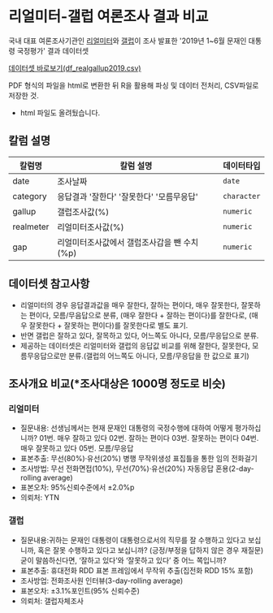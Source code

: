 <!-- README.md is generated from README.Rmd. Please edit that file -->

# 리얼미터-갤럽 여론조사 결과 비교
 
국내 대표 여론조사기관인 [리얼미터](http://www.realmeter.net/category/pdf/)와 [갤럽](http://www.gallup.co.kr/gallupdb/report.asp)이 조사 발표한 '2019년 1~6월 문재인 대통령 국정평가' 결과 데이터셋

[데이터셋 바로보기(df_realgallup2019.csv)](https://github.com/taltal-ddj/taltal/blob/master/taltal_raw/public_opinion_poll/df_realgallup2019.csv)

PDF 형식의 파일을 html로 변환한 뒤 R을 활용해 파싱 및 데이터 전처리, CSV파일로 저장한 것. 
* html 파일도 올려뒀습니다. 

## 칼럼 설명

| 칼럼명            | 칼럼 설명                  | 데이터타입     |
| --------------- | ------------------------- | ----------- |
| date            | 조사날짜                     | `date` |
| category        | 응답결과 '잘한다' '잘못한다' '모름무응답' | `character` |
| gallup          | 갤럽조사값(%)                 | `numeric` |
| realmeter       | 리얼미터조사값(%)              | `numeric` |
| gap             | 리얼미터조사값에서 갤럽조사갑을 뺀 수치(%p) | `numeric` |

 
## 데이터셋 참고사항
- 리얼미터의 경우 응답결과값을 매우 잘한다, 잘하는 편이다, 매우 잘못한다, 잘못하는 편이다, 모름/무음답으로 분류, (매우 잘한다 + 잘하는 편이다)를 잘한다로, (매우 잘못한다 + 잘못하는 편이다)를 잘못한다로 별도 표기.    
- 반면 갤럽은 잘하고 있다, 잘목하고 있다, 어느쪽도 아니다, 모름/무응답으로 분류.    
- 제공하는 데이터셋은 리얼미터와 갤럽의 응답값 비교를 위해 잘한다, 잘못한다, 모름무응답으로만 분류.(갤럽의 어느쪽도 아니다, 모름/무응답을 한 값으로 표기)  

## 조사개요 비교(*조사대상은 1000명 정도로 비슷)

### 리얼미터
- 질문내용: 선생님께서는 현재 문재인 대통령의 국정수행에 대하여 어떻게 평가하십니까? 01번. 매우 잘하고 있다 02번. 잘하는 편이다 03번. 잘못하는 편이다 04번. 매우 잘못하고 있다 05번. 모름/무응답  
- 표본추출: 무선(80%)·유선(20%) 병행 무작위생성 표집틀을 통한 임의 전화걸기  
- 조사방법: 무선 전화면접(10%), 무선(70%)·유선(20%) 자동응답 혼용(2-day-rolling average)  
- 표본오차: 95%신뢰수준에서 ±2.0%p   
- 의뢰처: YTN  

### 갤럽
- 질문내용:귀하는 문재인 대통령이 대통령으로서의 직무를 잘 수행하고 있다고 보십니까, 혹은 잘못 수행하고 있다고 보십니까? (긍정/부정을 답하지 않은 경우 재질문) 굳이 말씀하신다면, ‘잘하고 있다’와 ‘잘못하고 있다’ 중 어느 쪽입니까?  
- 표본추출: 휴대전화 RDD 표본 프레임에서 무작위 추출(집전화 RDD 15% 포함)  
- 조사방업: 전화조사원 인터뷰(3-day-rolling average)  
- 표본오차: ±3.1%포인트(95% 신뢰수준)   
- 의뢰처: 갤럽자체조사  
 

